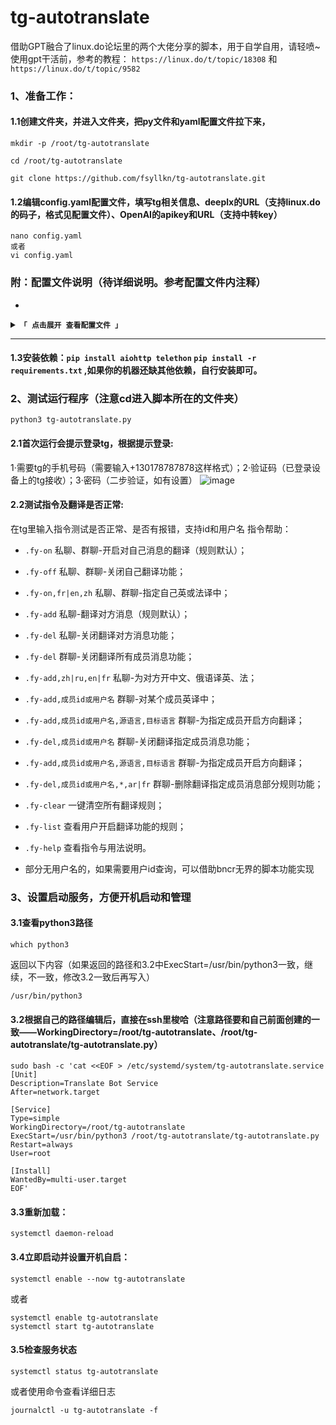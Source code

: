 # tg-autotranslate
借助GPT融合了linux.do论坛里的两个大佬分享的脚本，用于自学自用，请轻喷~
使用gpt干活前，参考的教程：
`https://linux.do/t/topic/18308` 和 `https://linux.do/t/topic/9582`
### 1、准备工作：
#### 1.1创建文件夹，并进入文件夹，把py文件和yaml配置文件拉下来，
```
mkdir -p /root/tg-autotranslate
```
```
cd /root/tg-autotranslate
```

```
git clone https://github.com/fsyllkn/tg-autotranslate.git
```
#### 1.2编辑config.yaml配置文件，填写tg相关信息、deeplx的URL（支持linux.do的码子，格式见配置文件）、OpenAI的apikey和URL（支持中转key）
```
nano config.yaml
或者
vi config.yaml
```
### 附：配置文件说明（待详细说明。参考配置文件内注释）
* 
<details>
<summary><code><strong>「 点击展开 查看配置文件 」</strong></code></summary>

****
## 1.根据配置文件的描述填写即可

### 1.1 tg的id、hash、api_id
### 1.2 linux.do的码子、openai的的中转URL和apikey
## 2、默认翻译规则填写（默认也可）
### 2.1尽可能支持
</details>

****

#### 1.3安装依赖：`pip install aiohttp telethon` `pip install -r requirements.txt` ,如果你的机器还缺其他依赖，自行安装即可。

### 2、测试运行程序（注意cd进入脚本所在的文件夹）
```
python3 tg-autotranslate.py
```
#### 2.1首次运行会提示登录tg，根据提示登录:
1·需要tg的手机号码（需要输入+130178787878这样格式）；2·验证码（已登录设备上的tg接收）；3·密码（二步验证，如有设置）
![image](https://github.com/user-attachments/assets/c6f01d92-0f9e-46eb-9012-937708838a9b)

#### 2.2测试指令及翻译是否正常:
在tg里输入指令测试是否正常、是否有报错，支持id和用户名
指令帮助：
- `.fy-on` 私聊、群聊-开启对自己消息的翻译（规则默认）；
- `.fy-off` 私聊、群聊-关闭自己翻译功能；
- `.fy-on,fr|en,zh` 私聊、群聊-指定自己英或法译中；
- `.fy-add` 私聊-翻译对方消息（规则默认）；
- `.fy-del` 私聊-关闭翻译对方消息功能；
- `.fy-del` 群聊-关闭翻译所有成员消息功能；
- `.fy-add,zh|ru,en|fr` 私聊-为对方开中文、俄语译英、法；
- `.fy-add,成员id或用户名` 群聊-对某个成员英译中；
- `.fy-add,成员id或用户名,源语言,目标语言` 群聊-为指定成员开启方向翻译；
- `.fy-del,成员id或用户名` 群聊-关闭翻译指定成员消息功能；
- `.fy-add,成员id或用户名,源语言,目标语言` 群聊-为指定成员开启方向翻译；
- `.fy-del,成员id或用户名,*,ar|fr` 群聊-删除翻译指定成员消息部分规则功能；
- `.fy-clear` 一键清空所有翻译规则；
- `.fy-list` 查看用户开启翻译功能的规则；
- `.fy-help` 查看指令与用法说明。

- 部分无用户名的，如果需要用户id查询，可以借助bncr无界的脚本功能实现

### 3、设置启动服务，方便开机启动和管理

#### 3.1查看python3路径
```
which python3
```
返回以下内容（如果返回的路径和3.2中ExecStart=/usr/bin/python3一致，继续，不一致，修改3.2一致后再写入）
```
/usr/bin/python3
```
#### 3.2根据自己的路径编辑后，直接在ssh里梭哈（注意路径要和自己前面创建的一致——WorkingDirectory=/root/tg-autotranslate、/root/tg-autotranslate/tg-autotranslate.py）
```
sudo bash -c 'cat <<EOF > /etc/systemd/system/tg-autotranslate.service
[Unit]
Description=Translate Bot Service
After=network.target

[Service]
Type=simple
WorkingDirectory=/root/tg-autotranslate
ExecStart=/usr/bin/python3 /root/tg-autotranslate/tg-autotranslate.py
Restart=always
User=root

[Install]
WantedBy=multi-user.target
EOF'
```
#### 3.3重新加载：
```
systemctl daemon-reload
```
#### 3.4立即启动并设置开机自启：
```
systemctl enable --now tg-autotranslate
```
或者
```
systemctl enable tg-autotranslate
systemctl start tg-autotranslate
```
#### 3.5检查服务状态
```
systemctl status tg-autotranslate
```
或者使用命令查看详细日志
```
journalctl -u tg-autotranslate -f
```




